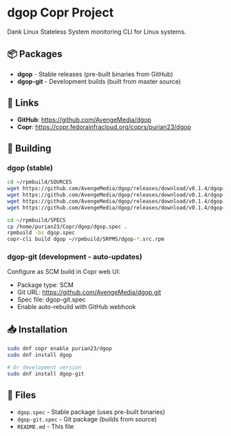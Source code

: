 # dgop Copr Project

Dank Linux Stateless System monitoring CLI for Linux systems.

## 📦 Packages

- **dgop** - Stable releases (pre-built binaries from GitHub)
- **dgop-git** - Development builds (built from master source)

## 🔗 Links

- **GitHub**: https://github.com/AvengeMedia/dgop
- **Copr**: https://copr.fedorainfracloud.org/coprs/purian23/dgop

## 🚀 Building

### dgop (stable)
```bash
cd ~/rpmbuild/SOURCES
wget https://github.com/AvengeMedia/dgop/releases/download/v0.1.4/dgop-linux-amd64.gz
wget https://github.com/AvengeMedia/dgop/releases/download/v0.1.4/dgop-linux-amd64.gz.sha256
wget https://github.com/AvengeMedia/dgop/releases/download/v0.1.4/dgop-linux-arm64.gz
wget https://github.com/AvengeMedia/dgop/releases/download/v0.1.4/dgop-linux-arm64.gz.sha256

cd ~/rpmbuild/SPECS
cp /home/purian23/Copr/dgop/dgop.spec .
rpmbuild -bs dgop.spec
copr-cli build dgop ~/rpmbuild/SRPMS/dgop-*.src.rpm
```

### dgop-git (development - auto-updates)
Configure as SCM build in Copr web UI:
- Package type: SCM
- Git URL: https://github.com/AvengeMedia/dgop.git
- Spec file: dgop-git.spec
- Enable auto-rebuild with GitHub webhook

## 📥 Installation

```bash
sudo dnf copr enable purian23/dgop
sudo dnf install dgop

# Or development version
sudo dnf install dgop-git
```

## 🔧 Files

- `dgop.spec` - Stable package (uses pre-built binaries)
- `dgop-git.spec` - Git package (builds from source)
- `README.md` - This file
